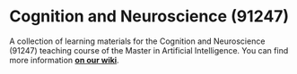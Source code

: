 # Cognition and Neuroscience (91247)

A collection of learning materials for the Cognition and Neuroscience
(91247) teaching course of the Master in Artificial Intelligence. You
can find more information [**on our
wiki**](https://csunibo.github.io/wiki/raccolte-di-risorse/index.html).
